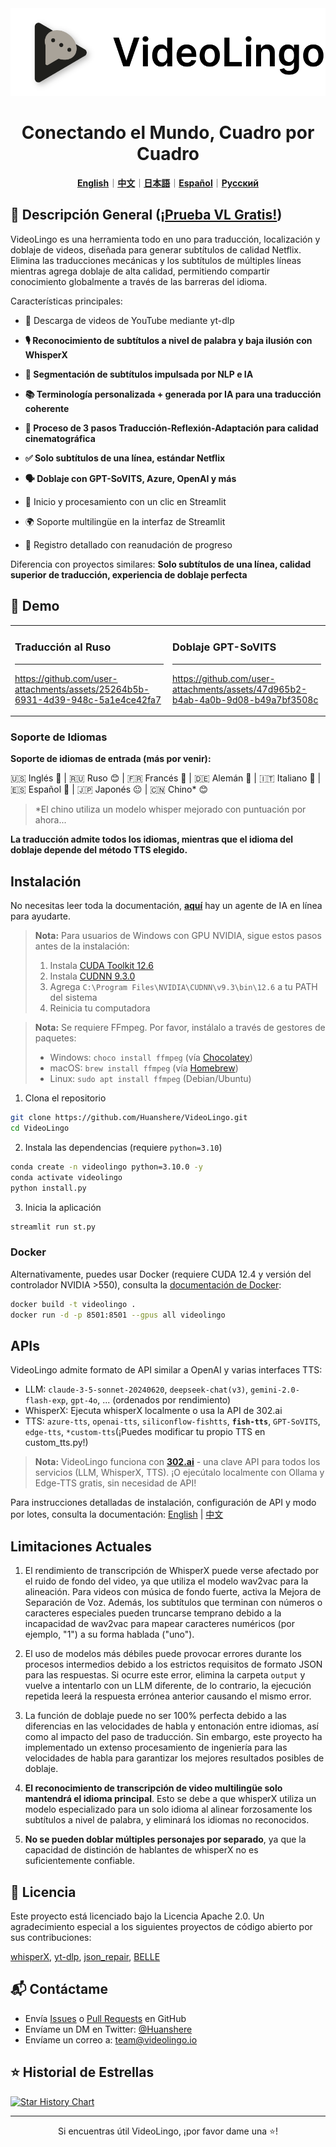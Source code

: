 <div align="center">

<img src="/docs/logo.png" alt="VideoLingo Logo" height="140">

# Conectando el Mundo, Cuadro por Cuadro

[**English**](/README.md)｜[**中文**](/translations/README.zh.md)｜[**日本語**](/translations/README.ja.md)｜[**Español**](/translations/README.es.md)｜[**Русский**](/translations/README.ru.md)

</div>

## 🌟 Descripción General ([¡Prueba VL Gratis!](https://videolingo.io))

VideoLingo es una herramienta todo en uno para traducción, localización y doblaje de videos, diseñada para generar subtítulos de calidad Netflix. Elimina las traducciones mecánicas y los subtítulos de múltiples líneas mientras agrega doblaje de alta calidad, permitiendo compartir conocimiento globalmente a través de las barreras del idioma.

Características principales:
- 🎥 Descarga de videos de YouTube mediante yt-dlp

- **🎙️ Reconocimiento de subtítulos a nivel de palabra y baja ilusión con WhisperX**

- **📝 Segmentación de subtítulos impulsada por NLP e IA**

- **📚 Terminología personalizada + generada por IA para una traducción coherente**

- **🔄 Proceso de 3 pasos Traducción-Reflexión-Adaptación para calidad cinematográfica**

- **✅ Solo subtítulos de una línea, estándar Netflix**

- **🗣️ Doblaje con GPT-SoVITS, Azure, OpenAI y más**

- 🚀 Inicio y procesamiento con un clic en Streamlit

- 🌍 Soporte multilingüe en la interfaz de Streamlit

- 📝 Registro detallado con reanudación de progreso

Diferencia con proyectos similares: **Solo subtítulos de una línea, calidad superior de traducción, experiencia de doblaje perfecta**

## 🎥 Demo

<table>
<tr>
<td width="50%">

### Traducción al Ruso
---
https://github.com/user-attachments/assets/25264b5b-6931-4d39-948c-5a1e4ce42fa7

</td>
<td width="50%">

### Doblaje GPT-SoVITS
---
https://github.com/user-attachments/assets/47d965b2-b4ab-4a0b-9d08-b49a7bf3508c

</td>
</tr>
</table>

### Soporte de Idiomas

**Soporte de idiomas de entrada (más por venir):**

🇺🇸 Inglés 🤩 | 🇷🇺 Ruso 😊 | 🇫🇷 Francés 🤩 | 🇩🇪 Alemán 🤩 | 🇮🇹 Italiano 🤩 | 🇪🇸 Español 🤩 | 🇯🇵 Japonés 😐 | 🇨🇳 Chino* 😊

> *El chino utiliza un modelo whisper mejorado con puntuación por ahora...

**La traducción admite todos los idiomas, mientras que el idioma del doblaje depende del método TTS elegido.**

## Instalación

No necesitas leer toda la documentación, [**aquí**](https://share.fastgpt.in/chat/share?shareId=066w11n3r9aq6879r4z0v9rh) hay un agente de IA en línea para ayudarte.

> **Nota:** Para usuarios de Windows con GPU NVIDIA, sigue estos pasos antes de la instalación:
> 1. Instala [CUDA Toolkit 12.6](https://developer.download.nvidia.com/compute/cuda/12.6.0/local_installers/cuda_12.6.0_560.76_windows.exe)
> 2. Instala [CUDNN 9.3.0](https://developer.download.nvidia.com/compute/cudnn/9.3.0/local_installers/cudnn_9.3.0_windows.exe)
> 3. Agrega `C:\Program Files\NVIDIA\CUDNN\v9.3\bin\12.6` a tu PATH del sistema
> 4. Reinicia tu computadora

> **Nota:** Se requiere FFmpeg. Por favor, instálalo a través de gestores de paquetes:
> - Windows: ```choco install ffmpeg``` (vía [Chocolatey](https://chocolatey.org/))
> - macOS: ```brew install ffmpeg``` (vía [Homebrew](https://brew.sh/))
> - Linux: ```sudo apt install ffmpeg``` (Debian/Ubuntu)

1. Clona el repositorio

```bash
git clone https://github.com/Huanshere/VideoLingo.git
cd VideoLingo
```

2. Instala las dependencias (requiere `python=3.10`)

```bash
conda create -n videolingo python=3.10.0 -y
conda activate videolingo
python install.py
```

3. Inicia la aplicación

```bash
streamlit run st.py
```

### Docker
Alternativamente, puedes usar Docker (requiere CUDA 12.4 y versión del controlador NVIDIA >550), consulta la [documentación de Docker](/docs/pages/docs/docker.en-US.md):

```bash
docker build -t videolingo .
docker run -d -p 8501:8501 --gpus all videolingo
```

## APIs
VideoLingo admite formato de API similar a OpenAI y varias interfaces TTS:
- LLM: `claude-3-5-sonnet-20240620`, `deepseek-chat(v3)`, `gemini-2.0-flash-exp`, `gpt-4o`, ... (ordenados por rendimiento)
- WhisperX: Ejecuta whisperX localmente o usa la API de 302.ai
- TTS: `azure-tts`, `openai-tts`, `siliconflow-fishtts`, **`fish-tts`**, `GPT-SoVITS`, `edge-tts`, `*custom-tts`(¡Puedes modificar tu propio TTS en custom_tts.py!)

> **Nota:** VideoLingo funciona con **[302.ai](https://gpt302.saaslink.net/C2oHR9)** - una clave API para todos los servicios (LLM, WhisperX, TTS). ¡O ejecútalo localmente con Ollama y Edge-TTS gratis, sin necesidad de API!

Para instrucciones detalladas de instalación, configuración de API y modo por lotes, consulta la documentación: [English](/docs/pages/docs/start.en-US.md) | [中文](/docs/pages/docs/start.zh-CN.md)

## Limitaciones Actuales

1. El rendimiento de transcripción de WhisperX puede verse afectado por el ruido de fondo del video, ya que utiliza el modelo wav2vac para la alineación. Para videos con música de fondo fuerte, activa la Mejora de Separación de Voz. Además, los subtítulos que terminan con números o caracteres especiales pueden truncarse temprano debido a la incapacidad de wav2vac para mapear caracteres numéricos (por ejemplo, "1") a su forma hablada ("uno").

2. El uso de modelos más débiles puede provocar errores durante los procesos intermedios debido a los estrictos requisitos de formato JSON para las respuestas. Si ocurre este error, elimina la carpeta `output` y vuelve a intentarlo con un LLM diferente, de lo contrario, la ejecución repetida leerá la respuesta errónea anterior causando el mismo error.

3. La función de doblaje puede no ser 100% perfecta debido a las diferencias en las velocidades de habla y entonación entre idiomas, así como al impacto del paso de traducción. Sin embargo, este proyecto ha implementado un extenso procesamiento de ingeniería para las velocidades de habla para garantizar los mejores resultados posibles de doblaje.

4. **El reconocimiento de transcripción de video multilingüe solo mantendrá el idioma principal**. Esto se debe a que whisperX utiliza un modelo especializado para un solo idioma al alinear forzosamente los subtítulos a nivel de palabra, y eliminará los idiomas no reconocidos.

5. **No se pueden doblar múltiples personajes por separado**, ya que la capacidad de distinción de hablantes de whisperX no es suficientemente confiable.

## 📄 Licencia

Este proyecto está licenciado bajo la Licencia Apache 2.0. Un agradecimiento especial a los siguientes proyectos de código abierto por sus contribuciones:

[whisperX](https://github.com/m-bain/whisperX), [yt-dlp](https://github.com/yt-dlp/yt-dlp), [json_repair](https://github.com/mangiucugna/json_repair), [BELLE](https://github.com/LianjiaTech/BELLE)

## 📬 Contáctame

- Envía [Issues](https://github.com/Huanshere/VideoLingo/issues) o [Pull Requests](https://github.com/Huanshere/VideoLingo/pulls) en GitHub
- Envíame un DM en Twitter: [@Huanshere](https://twitter.com/Huanshere)
- Envíame un correo a: team@videolingo.io

## ⭐ Historial de Estrellas

[![Star History Chart](https://api.star-history.com/svg?repos=Huanshere/VideoLingo&type=Timeline)](https://star-history.com/#Huanshere/VideoLingo&Timeline)

---

<p align="center">Si encuentras útil VideoLingo, ¡por favor dame una ⭐️!</p> 